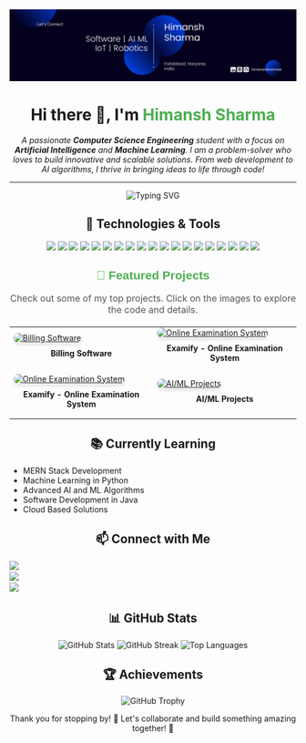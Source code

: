 <div align="center">
    <img src="https://github.com/himanshsharmaa/himanshsharmaa/blob/main/reallygreatsite.com.png" alt="Header" width="auto" />
    <h1 align="center">Hi there 👋, I'm <span style="color:#4CAF50;">Himansh Sharma</span></h1>
    <p align="center"><em>A passionate <strong>Computer Science Engineering</strong> student with a focus on <strong>Artificial Intelligence</strong> and <strong>Machine Learning</strong>. I am a problem-solver who loves to build innovative and scalable solutions. From             web development to AI algorithms, I thrive in bringing ideas to life through code!</em></p>
    <hr />
    <p align="center">
        <img src="https://readme-typing-svg.herokuapp.com?font=Fira+Code&size=22&pause=1000&color=00FF00&center=true&vCenter=true&width=435&lines=Full+Stack+Developer;AI%2FML+Enthusiast;Open+Source+Contributor" alt="Typing SVG">
    </p>
</div>

<h2 align="center">🚀 Technologies & Tools</h2>
<p align="center">
  <a href="https://www.w3.org/html/" target="_blank"><img src="https://img.shields.io/badge/HTML5-000000?style=for-the-badge&logo=html5&logoColor=white"/></a>
  <a href="https://www.w3schools.com/css/" target="_blank"><img src="https://img.shields.io/badge/CSS3-000000?style=for-the-badge&logo=css3&logoColor=white"/></a>
  <a href="https://www.mongodb.com/" target="_blank"><img src="https://img.shields.io/badge/MongoDB-000000?style=for-the-badge&logo=mongodb&logoColor=white"/></a>
  <a href="https://expressjs.com/" target="_blank"><img src="https://img.shields.io/badge/Express-000000?style=for-the-badge&logo=express&logoColor=white"/></a>
  <a href="https://nodejs.org/" target="_blank"><img src="https://img.shields.io/badge/Node.js-000000?style=for-the-badge&logo=node.js&logoColor=white"/></a>
  <a href="https://reactjs.org/" target="_blank"><img src="https://img.shields.io/badge/React-000000?style=for-the-badge&logo=react&logoColor=white"/></a>
  <a href="https://developer.mozilla.org/en-US/docs/Web/JavaScript" target="_blank"><img src="https://img.shields.io/badge/JavaScript-000000?style=for-the-badge&logo=javascript&logoColor=black"/></a>
  <a href="https://www.mysql.com/" target="_blank"><img src="https://img.shields.io/badge/MySQL-000000?style=for-the-badge&logo=mysql&logoColor=white"/></a>
  <a href="https://www.sqlite.org/" target="_blank"><img src="https://img.shields.io/badge/SQLite-000000?style=for-the-badge&logo=sqlite&logoColor=white"/></a>
  <a href="https://git-scm.com/" target="_blank"><img src="https://img.shields.io/badge/Git-000000?style=for-the-badge&logo=git&logoColor=white"/></a>
  <a href="https://www.python.org" target="_blank"><img src="https://img.shields.io/badge/Python-000000?style=for-the-badge&logo=python&logoColor=white"/></a>
  <a href="https://www.arduino.cc/" target="_blank"><img src="https://img.shields.io/badge/Arduino-000000?style=for-the-badge&logo=arduino&logoColor=white"/></a>
  <a href="https://code.visualstudio.com/" target="_blank"><img src="https://img.shields.io/badge/VS%20Code-000000?style=for-the-badge&logo=visual-studio-code&logoColor=white"/></a>
  <a href="https://www.tensorflow.org/" target="_blank"><img src="https://img.shields.io/badge/TensorFlow-000000?style=for-the-badge&logo=tensorflow&logoColor=white"/></a>
  <a href="https://www.djangoproject.com/" target="_blank"><img src="https://img.shields.io/badge/Django-000000?style=for-the-badge&logo=django&logoColor=white"/></a>
  <a href="https://isocpp.org/" target="_blank"><img src="https://img.shields.io/badge/C++-000000?style=for-the-badge&logo=c%2B%2B&logoColor=white"/></a>
  <a href="https://www.java.com/" target="_blank"><img src="https://img.shields.io/badge/Java-000000?style=for-the-badge&logo=java&logoColor=white"/></a>
  <a href="https://huggingface.co/" target="_blank"><img src="https://img.shields.io/badge/Hugging%20Face-000000?style=for-the-badge&logo=huggingface&logoColor=black"/></a>
  <a href="https://jupyter.org/" target="_blank"><img src="https://img.shields.io/badge/Jupyter-000000?style=for-the-badge&logo=jupyter&logoColor=white"/></a>
</p>

<h2 align="center" style="font-family: 'Arial', sans-serif; color: #4CAF50;">💼 Featured Projects</h2>
<p align="center" style="font-size: 16px; color: #555;">Check out some of my top projects. Click on the images to explore the code and details.</p>

<!-- Featured Projects Table -->
<table align="center" style="margin-top: 20px; border-spacing: 20px;">
  <tr>
    <td>
      <a href="https://github.com/himanshsharmaa/Billing_Software" target="_blank">
        <img src="https://github-readme-stats.vercel.app/api/pin?username=himanshsharmaa&repo=Billing_Software&theme=dark" alt="Billing Software" style="border-radius: 10px; box-shadow: 0 4px 6px rgba(0, 0, 0, 0.1); transition: transform 0.3s ease;">
      </a>
      <p align="center" style="margin-top: 10px; font-weight: bold;">Billing Software</p>
    </td>
    <td>
      <a href="https://github.com/himanshsharmaa/Examify" target="_blank">
        <img src="https://github-readme-stats.vercel.app/api/pin/?username=himanshsharmaa&repo=Examify&theme=dark" alt="Online Examination System" style="border-radius: 10px; box-shadow: 0 4px 6px rgba(0, 0, 0, 0.1); transition: transform 0.3s ease;">
      </a>
      <p align="center" style="margin-top: 10px; font-weight: bold;">Examify - Online Examination System</p>
    </td>
  </tr>
  <tr>
    <td>
      <a href="https://github.com/himanshsharmaa/Examify" target="_blank">
        <img src="https://github-readme-stats.vercel.app/api/pin/?username=himanshsharmaa&repo=Examify&theme=dark" alt="Online Examination System" style="border-radius: 10px; box-shadow: 0 4px 6px rgba(0, 0, 0, 0.1); transition: transform 0.3s ease;">
      </a>
      <p align="center" style="margin-top: 10px; font-weight: bold;">Examify - Online Examination System</p>
    </td>
    <td>
      <a href="https://github.com/himanshsharmaa/Billing_Software" target="_blank">
        <img src="https://github-readme-stats.vercel.app/api/pin/?username=himanshsharmaa&repo=Billing_Software&theme=dark" alt="AI/ML Projects" style="border-radius: 10px; box-shadow: 0 4px 6px rgba(0, 0, 0, 0.1); transition: transform 0.3s ease;">
      </a>
      <p align="center" style="margin-top: 10px; font-weight: bold;">AI/ML Projects</p>
    </td>
  </tr>
</table>

<h2 align="center">📚 Currently Learning</h2>
<p align="left">
  <ul>
    <li>MERN Stack Development</li>
    <li>Machine Learning in Python</li>
    <li>Advanced AI and ML Algorithms</li>
    <li>Software Development in Java</li>
    <li>Cloud Based Solutions</li>
  </ul>
</p>

<h2 align="center">📫 Connect with Me</h2>
<p align="left">
    <a href="mailto:talk.himanshsharma@gmail.com" target="_blank"><img src="https://img.shields.io/badge/Email-000000?style=for-the-badge&logo=gmail&logoColor=white" /></a><br>
    <a href="https://www.linkedin.com/in/himanshsharmaa" target="_blank"><img src="https://img.shields.io/badge/LinkedIn-000000?style=for-the-badge&logo=linkedin&logoColor=white" /></a><br>
    <a href="https://github.com/himanshsharmaa" target="_blank"><img src="https://img.shields.io/badge/GitHub-000000?style=for-the-badge&logo=github&logoColor=white" /></a>
</p>

<h2 align="center">📊 GitHub Stats</h2>
<p align="center">
  <img src="https://github-readme-stats.vercel.app/api?username=himanshsharmaa&show_icons=true&theme=dark" alt="GitHub Stats" width="33%" height="200" />
  <img src="https://github-readme-streak-stats.herokuapp.com/?user=himanshsharmaa&theme=dark" alt="GitHub Streak" width="33%" height="200" />
  <img src="https://github-readme-stats.vercel.app/api/top-langs/?username=himanshsharmaa&layout=compact&theme=dark" alt="Top Languages" width="33%" height="200" />
</p>

<h2 align="center">🏆 Achievements</h2>
<p align="center">
  <img src="https://github-profile-trophy.vercel.app/?username=himanshsharmaa&theme=dark&margin-w=15" alt="GitHub Trophy" />
</p>

<p align="center">Thank you for stopping by! 🙏 Let's collaborate and build something amazing together! 🚀</p>

